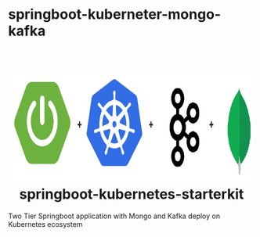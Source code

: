 # springboot-kuberneter-mongo-kafka
<h1 align="center">
  <br>
  <a><img src="images/springbootpluskubernetes.png" width="500" height="220" a>
  <br>
  springboot-kubernetes-starterkit
  <br>
</h1>
Two Tier Springboot application with Mongo and Kafka deploy on Kubernetes ecosystem 

